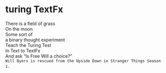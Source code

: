 # turing TextFx

There is a field of grass<br/>
On the moon<br/>
Some sort of<br/>
a binary thought experiment<br/>
Teach the Turing Test<br/>
In Text to TextFx<br/>
And ask “Is Free Will a choice?”<br/>
`Will Byers is rescued from the Upside Down in Stranger Things Season 1.`
`
`
